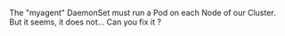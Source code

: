The "myagent" DaemonSet must run a Pod on each Node of our Cluster.
But it seems, it does not...
Can you fix it ?


